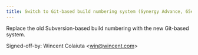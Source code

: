 ```yaml
---
title: Switch to Git-based build numbering system (Synergy Advance, 65e8d69)
---
```


Replace the old Subversion-based build numbering with the new Git-based system.

Signed-off-by: Wincent Colaiuta &lt;win@wincent.com&gt;
